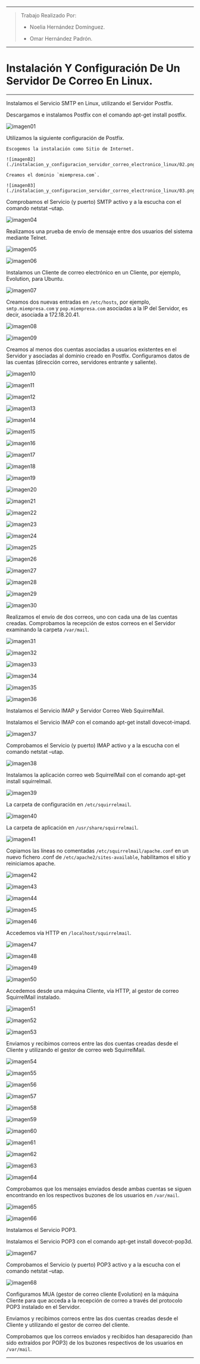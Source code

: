 ___

>Trabajo Realizado Por:
>
>* Noelia Hernández Domínguez.
>
>* Omar Hernández Padrón.

---

# **Instalación Y Configuración De Un Servidor De Correo En Linux.**

---

Instalamos el Servicio SMTP en Linux, utilizando el Servidor Postfix.

  Descargamos e instalamos Postfix con el comando apt-get install postfix.

  ![imagen01](./instalacion_y_configuracion_servidor_correo_electronico_linux/01.png)

  Utilizamos la siguiente configuración de Postfix.

    Escogemos la instalación como Sitio de Internet.

    ![imagen02](./instalacion_y_configuracion_servidor_correo_electronico_linux/02.png)

    Creamos el dominio `miempresa.com`.

    ![imagen03](./instalacion_y_configuracion_servidor_correo_electronico_linux/03.png)

  Comprobamos el Servicio (y puerto) SMTP activo y a la escucha con el comando netstat –utap.

  ![imagen04](./instalacion_y_configuracion_servidor_correo_electronico_linux/04.png)

  Realizamos una prueba de envío de mensaje entre dos usuarios del sistema mediante Telnet.

  ![imagen05](./instalacion_y_configuracion_servidor_correo_electronico_linux/05.png)

  ![imagen06](./instalacion_y_configuracion_servidor_correo_electronico_linux/06.png)

  Instalamos un Cliente de correo electrónico en un Cliente, por ejemplo, Evolution, para Ubuntu.

  ![imagen07](./instalacion_y_configuracion_servidor_correo_electronico_linux/07.png)

  Creamos dos nuevas entradas en `/etc/hosts`, por ejemplo, `smtp.miempresa.com` y `pop.miempresa.com` asociadas a la IP del Servidor, es decir, asociada a 172.18.20.41.

  ![imagen08](./instalacion_y_configuracion_servidor_correo_electronico_linux/08.png)

  ![imagen09](./instalacion_y_configuracion_servidor_correo_electronico_linux/09.png)

  Creamos al menos dos cuentas asociadas a usuarios existentes en el Servidor y asociadas al dominio creado en Postfix. Configuramos datos de las cuentas (dirección correo, servidores entrante y saliente).

  ![imagen10](./instalacion_y_configuracion_servidor_correo_electronico_linux/10.png)

  ![imagen11](./instalacion_y_configuracion_servidor_correo_electronico_linux/11.png)

  ![imagen12](./instalacion_y_configuracion_servidor_correo_electronico_linux/12.png)

  ![imagen13](./instalacion_y_configuracion_servidor_correo_electronico_linux/13.png)

  ![imagen14](./instalacion_y_configuracion_servidor_correo_electronico_linux/14.png)

  ![imagen15](./instalacion_y_configuracion_servidor_correo_electronico_linux/15.png)

  ![imagen16](./instalacion_y_configuracion_servidor_correo_electronico_linux/16.png)

  ![imagen17](./instalacion_y_configuracion_servidor_correo_electronico_linux/17.png)

  ![imagen18](./instalacion_y_configuracion_servidor_correo_electronico_linux/18.png)

  ![imagen19](./instalacion_y_configuracion_servidor_correo_electronico_linux/19.png)

  ![imagen20](./instalacion_y_configuracion_servidor_correo_electronico_linux/20.png)

  ![imagen21](./instalacion_y_configuracion_servidor_correo_electronico_linux/21.png)

  ![imagen22](./instalacion_y_configuracion_servidor_correo_electronico_linux/22.png)

  ![imagen23](./instalacion_y_configuracion_servidor_correo_electronico_linux/23.png)

  ![imagen24](./instalacion_y_configuracion_servidor_correo_electronico_linux/24.png)

  ![imagen25](./instalacion_y_configuracion_servidor_correo_electronico_linux/25.png)

  ![imagen26](./instalacion_y_configuracion_servidor_correo_electronico_linux/26.png)

  ![imagen27](./instalacion_y_configuracion_servidor_correo_electronico_linux/27.png)

  ![imagen28](./instalacion_y_configuracion_servidor_correo_electronico_linux/28.png)

  ![imagen29](./instalacion_y_configuracion_servidor_correo_electronico_linux/29.png)

  ![imagen30](./instalacion_y_configuracion_servidor_correo_electronico_linux/30.png)

  Realizamos el envío de dos correos, uno con cada una de las cuentas creadas. Comprobamos la recepción de estos correos en el Servidor examinando la carpeta `/var/mail`.

  ![imagen31](./instalacion_y_configuracion_servidor_correo_electronico_linux/31.png)

  ![imagen32](./instalacion_y_configuracion_servidor_correo_electronico_linux/32.png)

  ![imagen33](./instalacion_y_configuracion_servidor_correo_electronico_linux/33.png)

  ![imagen34](./instalacion_y_configuracion_servidor_correo_electronico_linux/34.png)

  ![imagen35](./instalacion_y_configuracion_servidor_correo_electronico_linux/35.png)

  ![imagen36](./instalacion_y_configuracion_servidor_correo_electronico_linux/36.png)

Instalamos el Servicio IMAP y Servidor Correo Web SquirrelMail.

  Instalamos el Servicio IMAP con el comando apt-get install dovecot-imapd.

  ![imagen37](./instalacion_y_configuracion_servidor_correo_electronico_linux/37.png)

  Comprobamos el Servicio (y puerto) IMAP activo y a la escucha con el comando netstat –utap.

  ![imagen38](./instalacion_y_configuracion_servidor_correo_electronico_linux/38.png)

  Instalamos la aplicación correo web SquirrelMail con el comando apt-get install squirrelmail.

  ![imagen39](./instalacion_y_configuracion_servidor_correo_electronico_linux/39.png)

  La carpeta de configuración en `/etc/squirrelmail`.

  ![imagen40](./instalacion_y_configuracion_servidor_correo_electronico_linux/40.png)

  La carpeta de aplicación en `/usr/share/squirrelmail`.

  ![imagen41](./instalacion_y_configuracion_servidor_correo_electronico_linux/41.png)

  Copiamos las líneas no comentadas `/etc/squirrelmail/apache.conf` en un nuevo fichero .conf de `/etc/apache2/sites-available`, habilitamos el sitio y reiniciamos apache.

  ![imagen42](./instalacion_y_configuracion_servidor_correo_electronico_linux/42.png)

  ![imagen43](./instalacion_y_configuracion_servidor_correo_electronico_linux/43.png)

  ![imagen44](./instalacion_y_configuracion_servidor_correo_electronico_linux/44.png)

  ![imagen45](./instalacion_y_configuracion_servidor_correo_electronico_linux/45.png)

  ![imagen46](./instalacion_y_configuracion_servidor_correo_electronico_linux/46.png)

  Accedemos vía HTTP en `/localhost/squirrelmail`.

  ![imagen47](./instalacion_y_configuracion_servidor_correo_electronico_linux/47.png)

  ![imagen48](./instalacion_y_configuracion_servidor_correo_electronico_linux/48.png)

  ![imagen49](./instalacion_y_configuracion_servidor_correo_electronico_linux/49.png)

  ![imagen50](./instalacion_y_configuracion_servidor_correo_electronico_linux/50.png)

  Accedemos desde una máquina Cliente, vía HTTP, al gestor de correo SquirrelMail instalado.

  ![imagen51](./instalacion_y_configuracion_servidor_correo_electronico_linux/51.png)

  ![imagen52](./instalacion_y_configuracion_servidor_correo_electronico_linux/52.png)

  ![imagen53](./instalacion_y_configuracion_servidor_correo_electronico_linux/53.png)

  Enviamos y recibimos correos entre las dos cuentas creadas desde el Cliente y utilizando el gestor de correo web SquirrelMail.

  ![imagen54](./instalacion_y_configuracion_servidor_correo_electronico_linux/54.png)

  ![imagen55](./instalacion_y_configuracion_servidor_correo_electronico_linux/55.png)

  ![imagen56](./instalacion_y_configuracion_servidor_correo_electronico_linux/56.png)

  ![imagen57](./instalacion_y_configuracion_servidor_correo_electronico_linux/57.png)

  ![imagen58](./instalacion_y_configuracion_servidor_correo_electronico_linux/58.png)

  ![imagen59](./instalacion_y_configuracion_servidor_correo_electronico_linux/59.png)

  ![imagen60](./instalacion_y_configuracion_servidor_correo_electronico_linux/60.png)

  ![imagen61](./instalacion_y_configuracion_servidor_correo_electronico_linux/61.png)

  ![imagen62](./instalacion_y_configuracion_servidor_correo_electronico_linux/62.png)

  ![imagen63](./instalacion_y_configuracion_servidor_correo_electronico_linux/63.png)

  ![imagen64](./instalacion_y_configuracion_servidor_correo_electronico_linux/64.png)

  Comprobamos que los mensajes enviados desde ambas cuentas se siguen encontrando en los respectivos buzones de los usuarios en `/var/mail`.

  ![imagen65](./instalacion_y_configuracion_servidor_correo_electronico_linux/65.png)

  ![imagen66](./instalacion_y_configuracion_servidor_correo_electronico_linux/66.png)

Instalamos el Servicio POP3.

  Instalamos el Servicio POP3 con el comando apt-get install dovecot-pop3d.

  ![imagen67](./instalacion_y_configuracion_servidor_correo_electronico_linux/67.png)

  Comprobamos el Servicio (y puerto) POP3 activo y a la escucha con el comando netstat –utap.

  ![imagen68](./instalacion_y_configuracion_servidor_correo_electronico_linux/68.png)

  Configuramos MUA (gestor de correo cliente Evolution) en la máquina Cliente para que acceda a la recepción de correo a través del protocolo POP3 instalado en el Servidor.



  Enviamos y recibimos correos entre las dos cuentas creadas desde el Cliente y utilizando el gestor de correo del cliente.



  Comprobamos que los correos enviados y recibidos han desaparecido (han sido extraídos por POP3) de los buzones respectivos de los usuarios en `/var/mail`.



---
